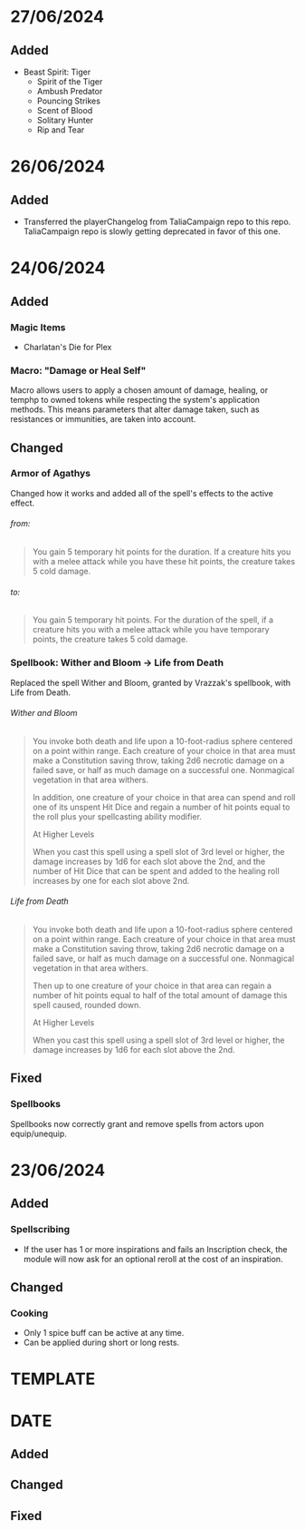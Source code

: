 # 27/06/2024
## Added
- Beast Spirit: Tiger
    - Spirit of the Tiger
    - Ambush Predator
    - Pouncing Strikes
    - Scent of Blood
    - Solitary Hunter
    - Rip and Tear


# 26/06/2024
## Added
- Transferred the playerChangelog from TaliaCampaign repo to this repo. TaliaCampaign repo is slowly getting deprecated in favor of this one.

# 24/06/2024
## Added
### Magic Items
- Charlatan's Die for Plex

### Macro: "Damage or Heal Self"
Macro allows users to apply a chosen amount of damage, healing, or temphp to owned tokens while respecting the system's application methods.
This means parameters that alter damage taken, such as resistances or immunities, are taken into account.

## Changed

### Armor of Agathys
Changed how it works and added all of the spell's effects to the active effect.
###### from: 
> You gain 5 temporary hit points for the duration. If a creature hits you with a melee attack while you have these hit points, the creature takes 5 cold damage.
###### to:
> You gain 5 temporary hit points. For the duration of the spell, if a creature hits you with a melee attack while you have temporary points, the creature takes 5 cold damage.

### Spellbook: Wither and Bloom -> Life from Death
Replaced the spell Wither and Bloom, granted by Vrazzak's spellbook, with Life from Death.
###### Wither and Bloom
> You invoke both death and life upon a 10-foot-radius sphere centered on a point within range. Each creature of your choice in that area must make a Constitution saving throw, taking 2d6 necrotic damage on a failed save, or half as much damage on a successful one. Nonmagical vegetation in that area withers.
>
> In addition, one creature of your choice in that area can spend and roll one of its unspent Hit Dice and regain a number of hit points equal to the roll plus your spellcasting ability modifier.
>
> At Higher Levels
>
> When you cast this spell using a spell slot of 3rd level or higher, the damage increases by 1d6 for each slot above the 2nd, and the number of Hit Dice that can be spent and added to the healing roll increases by one for each slot above 2nd.

###### Life from Death
> You invoke both death and life upon a 10-foot-radius sphere centered on a point within range. Each creature of your choice in that area must make a Constitution saving throw, taking 2d6 necrotic damage on a failed save, or half as much damage on a successful one. Nonmagical vegetation in that area withers.
>
> Then up to one creature of your choice in that area can regain a number of hit points equal to half of the total amount of damage this spell caused, rounded down.
>
> At Higher Levels
> 
> When you cast this spell using a spell slot of 3rd level or higher, the damage increases by 1d6 for each slot above the 2nd.

## Fixed

### Spellbooks
Spellbooks now correctly grant and remove spells from actors upon equip/unequip.

# 23/06/2024
## Added
### Spellscribing
- If the user has 1 or more inspirations and fails an Inscription check, the module will now ask for an optional reroll at the cost of an inspiration.

## Changed
### Cooking
- Only 1 spice buff can be active at any time.
- Can be applied during short or long rests.

# TEMPLATE
# DATE
## Added
## Changed
## Fixed
